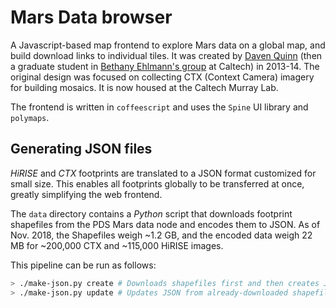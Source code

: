 # Mars Data browser

A Javascript-based map frontend to explore Mars data on a global map, and build
download links to individual tiles. It was created by
[Daven Quinn](https://davenquinn.com)
(then a graduate student in [Bethany Ehlmann's group](http://ehlmann.caltech.edu) at Caltech) in 2013-14.
The original design was focused on collecting
CTX (Context Camera) imagery for building mosaics.
It is now housed at the Caltech Murray Lab.

The frontend is written in `coffeescript` and uses the `Spine` UI library and `polymaps`.

## Generating JSON files

*HiRISE* and *CTX* footprints are translated to a JSON format customized
for small size. This enables all footprints globally to be transferred
at once, greatly simplifying the web frontend.

The `data` directory contains a *Python* script that downloads footprint
shapefiles from the PDS Mars data node and encodes them to JSON. As of
Nov. 2018, the Shapefiles weigh ~1.2 GB, and the encoded data weigh
22 MB for ~200,000 CTX and ~115,000 HiRISE images.

This pipeline can be run as follows:

```sh
> ./make-json.py create # Downloads shapefiles first and then creates JSON
> ./make-json.py update # Updates JSON from already-downloaded shapefiles.
```
